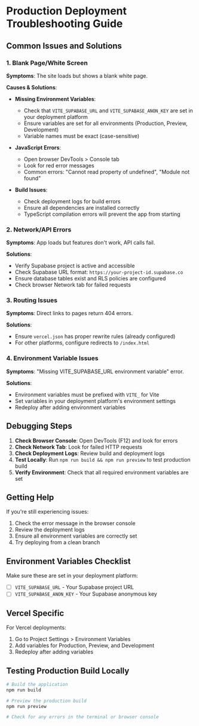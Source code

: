 # Production Deployment Troubleshooting Guide

## Common Issues and Solutions

### 1. Blank Page/White Screen

**Symptoms**: The site loads but shows a blank white page.

**Causes & Solutions**:

- **Missing Environment Variables**:
  - Check that `VITE_SUPABASE_URL` and `VITE_SUPABASE_ANON_KEY` are set in your deployment platform
  - Ensure variables are set for all environments (Production, Preview, Development)
  - Variable names must be exact (case-sensitive)

- **JavaScript Errors**:
  - Open browser DevTools > Console tab
  - Look for red error messages
  - Common errors: "Cannot read property of undefined", "Module not found"

- **Build Issues**:
  - Check deployment logs for build errors
  - Ensure all dependencies are installed correctly
  - TypeScript compilation errors will prevent the app from starting

### 2. Network/API Errors

**Symptoms**: App loads but features don't work, API calls fail.

**Solutions**:
- Verify Supabase project is active and accessible
- Check Supabase URL format: `https://your-project-id.supabase.co`
- Ensure database tables exist and RLS policies are configured
- Check browser Network tab for failed requests

### 3. Routing Issues

**Symptoms**: Direct links to pages return 404 errors.

**Solutions**:
- Ensure `vercel.json` has proper rewrite rules (already configured)
- For other platforms, configure redirects to `/index.html`

### 4. Environment Variable Issues

**Symptoms**: "Missing VITE_SUPABASE_URL environment variable" error.

**Solutions**:
- Environment variables must be prefixed with `VITE_` for Vite
- Set variables in your deployment platform's environment settings
- Redeploy after adding environment variables

## Debugging Steps

1. **Check Browser Console**: Open DevTools (F12) and look for errors
2. **Check Network Tab**: Look for failed HTTP requests
3. **Check Deployment Logs**: Review build and deployment logs
4. **Test Locally**: Run `npm run build && npm run preview` to test production build
5. **Verify Environment**: Check that all required environment variables are set

## Getting Help

If you're still experiencing issues:
1. Check the error message in the browser console
2. Review the deployment logs
3. Ensure all environment variables are correctly set
4. Try deploying from a clean branch

## Environment Variables Checklist

Make sure these are set in your deployment platform:

- [ ] `VITE_SUPABASE_URL` - Your Supabase project URL
- [ ] `VITE_SUPABASE_ANON_KEY` - Your Supabase anonymous key

## Vercel Specific

For Vercel deployments:
1. Go to Project Settings > Environment Variables
2. Add variables for Production, Preview, and Development
3. Redeploy after adding variables

## Testing Production Build Locally

```bash
# Build the application
npm run build

# Preview the production build
npm run preview

# Check for any errors in the terminal or browser console
```